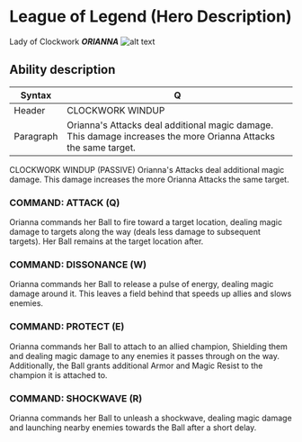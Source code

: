 # League of Legend (Hero Description)
Lady of Clockwork
***ORIANNA***
![alt text](image.jpg)
## Ability description


| Syntax | Q |
| ----------- | ----------- |
| Header | CLOCKWORK WINDUP |
| Paragraph | Orianna's Attacks deal additional magic damage. This damage increases the more Orianna Attacks the same target. |

CLOCKWORK WINDUP (PASSIVE)
Orianna's Attacks deal additional magic damage. This damage increases the more Orianna Attacks the same target.

### COMMAND: ATTACK (Q)
Orianna commands her Ball to fire toward a target location, dealing magic damage to targets along the way (deals less damage to subsequent targets). Her Ball remains at the target location after.

### COMMAND: DISSONANCE (W)
Orianna commands her Ball to release a pulse of energy, dealing magic damage around it. This leaves a field behind that speeds up allies and slows enemies.

### COMMAND: PROTECT (E)
Orianna commands her Ball to attach to an allied champion, Shielding them and dealing magic damage to any enemies it passes through on the way. Additionally, the Ball grants additional Armor and Magic Resist to the champion it is attached to.

### COMMAND: SHOCKWAVE (R)
Orianna commands her Ball to unleash a shockwave, dealing magic damage and launching nearby enemies towards the Ball after a short delay.
